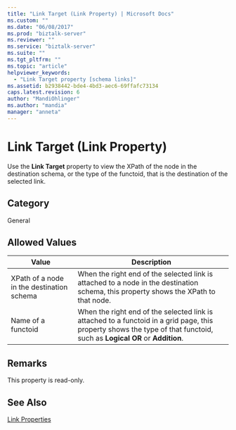 ```yaml
---
title: "Link Target (Link Property) | Microsoft Docs"
ms.custom: ""
ms.date: "06/08/2017"
ms.prod: "biztalk-server"
ms.reviewer: ""
ms.service: "biztalk-server"
ms.suite: ""
ms.tgt_pltfrm: ""
ms.topic: "article"
helpviewer_keywords: 
  - "Link Target property [schema links]"
ms.assetid: b2938442-bde4-4bd3-aec6-69ffafc73134
caps.latest.revision: 6
author: "MandiOhlinger"
ms.author: "mandia"
manager: "anneta"
---
```

# Link Target (Link Property)
Use the **Link Target** property to view the XPath of the node in the destination schema, or the type of the functoid, that is the destination of the selected link.  
  
## Category  
 General  
  
## Allowed Values  
  
|Value|Description|  
|-----------|-----------------|  
|XPath of a node in the destination schema|When the right end of the selected link is attached to a node in the destination schema, this property shows the XPath to that node.|  
|Name of a functoid|When the right end of the selected link is attached to a functoid in a grid page, this property shows the type of that functoid, such as **Logical OR** or **Addition**.|  
  
## Remarks  
 This property is read-only.  
  
## See Also  
 [Link Properties](../core/link-properties.md)